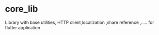 # core_lib
Library with base utilities, HTTP client,localization ,share reference ,..... for flutter application
